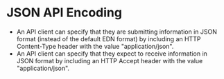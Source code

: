 # JSON API Encoding

- An API client can specify that they are submitting information in JSON
  format (instead of the default EDN format) by including an HTTP Content-Type
  header with the value "application/json".
- An API client can specify that they expect to receive information in JSON
  format by including an HTTP Accept header with the value "application/json".
